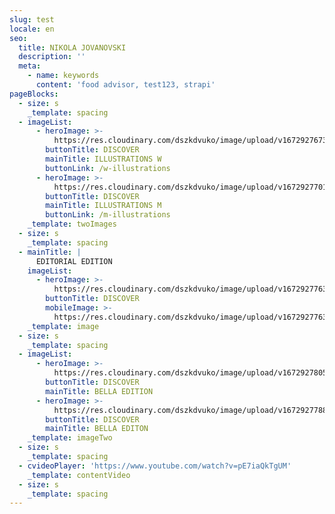 ```yaml
---
slug: test
locale: en
seo:
  title: NIKOLA JOVANOVSKI
  description: ''
  meta:
    - name: keywords
      content: 'food advisor, test123, strapi'
pageBlocks:
  - size: s
    _template: spacing
  - imageList:
      - heroImage: >-
          https://res.cloudinary.com/dszkdvuko/image/upload/v1672927673/9-min_1_jdwc8p.jpg
        buttonTitle: DISCOVER
        mainTitle: ILLUSTRATIONS W
        buttonLink: /w-illustrations
      - heroImage: >-
          https://res.cloudinary.com/dszkdvuko/image/upload/v1672927701/8-min_vy1lgm.jpg
        buttonTitle: DISCOVER
        mainTitle: ILLUSTRATIONS M
        buttonLink: /m-illustrations
    _template: twoImages
  - size: s
    _template: spacing
  - mainTitle: |
      EDITORIAL EDITION
    imageList:
      - heroImage: >-
          https://res.cloudinary.com/dszkdvuko/image/upload/v1672927763/Nikola-3-1-1536x864_b1bgmb.jpg
        buttonTitle: DISCOVER
        mobileImage: >-
          https://res.cloudinary.com/dszkdvuko/image/upload/v1672927763/Nikola-3-1-1536x864_b1bgmb.jpg
    _template: image
  - size: s
    _template: spacing
  - imageList:
      - heroImage: >-
          https://res.cloudinary.com/dszkdvuko/image/upload/v1672927805/320391669_1251667188746974_2441250934923747265_n_exogzr.jpg
        buttonTitle: DISCOVER
        mainTitle: BELLA EDITION
      - heroImage: >-
          https://res.cloudinary.com/dszkdvuko/image/upload/v1672927788/321039253_876880003348172_4496263131160991686_n_hfocpq.jpg
        buttonTitle: DISCOVER
        mainTitle: BELLA EDITON
    _template: imageTwo
  - size: s
    _template: spacing
  - cvideoPlayer: 'https://www.youtube.com/watch?v=pE7iaQkTgUM'
    _template: contentVideo
  - size: s
    _template: spacing
---
```


